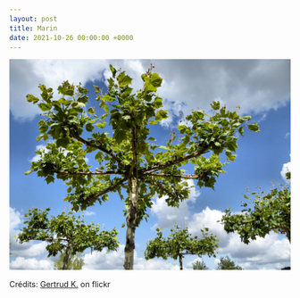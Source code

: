 ```yaml
---
layout: post
title: Marin
date: 2021-10-26 00:00:00 +0000
---
```


![Marin](/images/2021-10-26.jpg)

Crédits: [Gertrud K.](https://www.flickr.com/people/gertrudk/) on flickr
